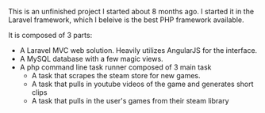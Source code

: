 This is an unfinished project I started about 8 months ago. I started it in the Laravel framework, which I beleive is the best PHP framework available.

It is composed of 3 parts:

<ul>
<li>A Laravel  MVC web solution. Heavily utilizes AngularJS for the interface.</li>
<li>A MySQL database with a few magic views.</li>
<li>A php command line task runner composed of 3 main task
<ul>
<li>A task that scrapes the steam store for new games.</li>
<li>A task that pulls in youtube videos of the game and generates short clips</li>
<li>A task that pulls in the user's games from their steam library</li>
</ul>
</li>
</ul>
